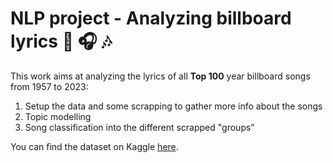 # NLP project - Analyzing billboard lyrics 💯 🎧 🎶

This work aims at analyzing the lyrics of all __Top 100__ year billboard songs from 1957 to 2023:
1) Setup the data and some scrapping to gather more info about the songs
2) Topic modelling 
3) Song classification into the different scrapped "groups"

You can find the dataset on Kaggle [here](https://www.kaggle.com/datasets/brianblakely/top-100-songs-and-lyrics-from-1959-to-2019).
